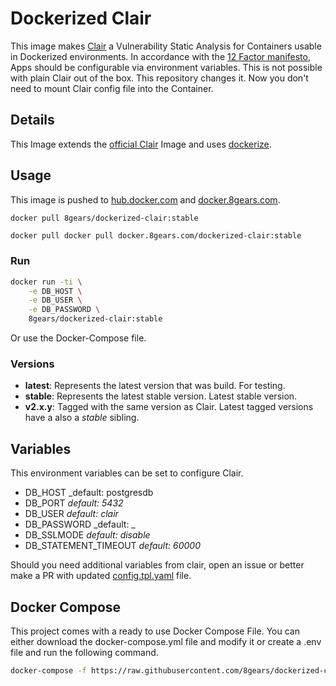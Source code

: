 # Dockerized Clair

This image makes [Clair](https://github.com/coreos/clair) a Vulnerability Static Analysis for Containers usable in Dockerized environments. In accordance with the [12 Factor manifesto](https://12factor.net/),
Apps should be configurable via environment variables. This is not possible with plain Clair out of the box. This repository changes it. Now you don't need to mount Clair config file into the Container.

## Details

This Image extends the [official Clair](https://quay.io/repository/coreos/clair) Image and uses [dockerize](https://github.com/jwilder/dockerize).

## Usage

This image is pushed to [hub.docker.com](https://hub.docker.com/r/8gears/dockerized-clair/) and [docker.8gears.com](https://docker.8gears.com).
```sh
docker pull 8gears/dockerized-clair:stable
```

```
docker pull docker pull docker.8gears.com/dockerized-clair:stable
```

### Run

```sh
docker run -ti \
    -e DB_HOST \
    -e DB_USER \
    -e DB_PASSWORD \
    8gears/dockerized-clair:stable
````
Or use the Docker-Compose file.

### Versions

- **latest**: Represents the latest version that was build. For testing.
- **stable**: Represents the latest stable version. Latest stable version.
- **v2.x.y**: Tagged with the same version as Clair. Latest tagged versions have a also a *stable* sibling.

## Variables

This environment variables can be set to configure Clair.

- DB_HOST _default: postgresdb
- DB_PORT _default: 5432_
- DB_USER _default: clair_
- DB_PASSWORD _default: _
- DB_SSLMODE _default: disable_
- DB_STATEMENT_TIMEOUT _default: 60000_

Should you need additional variables from clair, open an issue or better make a PR with updated [config.tpl.yaml](/config.tpl.yaml) file.

## Docker Compose

This project comes with a ready to use Docker Compose File. You can either download the docker-compose.yml file and modify it or create a .env file and run the following command.

```sh
docker-compose -f https://raw.githubusercontent.com/8gears/dockerized-clair/master/docker-compose.yml up -d -e DB_PASSWORD=bigsecret
```
